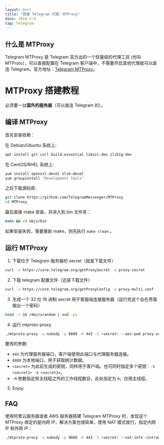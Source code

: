 ```yaml
---
layout: post
title: "搭建 Telegram 代理：MTProxy"
date: 2019-2-9
tag: Telegram
--- 
```



## 什么是 MTProxy

Telegram MTProxy 是 Telegram 官方出的一个轻量级的代理工具 (也叫 MTProto），可以直接配置在 Telegram 客户端中，不需要开启其他代理就可以直连 Telegram。官方地址：[Telegram MTProxy](https://github.com/TelegramMessenger/MTProxy)。

# MTProxy 搭建教程

必须要一台**国外的服务器**（可以直连 Telegram 的）。


## 编译 MTProxy

首先安装依赖：

在 Debian/Ubuntu 系统上:
```bash
apt install git curl build-essential libssl-dev zlib1g-dev
```
在 CentOS/RHEL 系统上:
```bash
yum install openssl-devel zlib-devel
yum groupinstall "Development Tools"
```

之后下载源码库:
```bash
git clone https://github.com/TelegramMessenger/MTProxy
cd MTProxy
```

最后直接 make 安装，并进入到 bin 文件夹：

```bash
make && cd objs/bin
```

如果安装失败，需要重新 make，则先执行 `make clean` 。

## 运行 MTProxy
1. 下载位于 Telegram 服务器的 secret（就是下载文件）
```bash
curl -s https://core.telegram.org/getProxySecret -o proxy-secret
```
2. 下载 telegram 配置文件（还是下载文件）
```bash
curl -s https://core.telegram.org/getProxyConfig -o proxy-multi.conf
```
3. 生成一个 32 位 16 进制 secret 用于客服端连接服务器（运行完这个会在界面输出一个密码）
```bash
head -c 16 /dev/urandom | xxd -ps
```
4. 运行 mtproto-proxy
```bash
./mtproto-proxy -u nobody -p 8888 -H 443 -S <secret> --aes-pwd proxy-secret proxy-multi.conf -M 0
```
要改的参数:
- `443` 为代理服务器端口，客户端使用此端口与代理服务器连接。
- `8888` 为本地端口，用于获取统计数据。
- `<secret>` 为此前生成的密钥，同样用于客户端。也可同时指定多个密钥：`-S <secret1> -S <secret2>`。
- `-M` 参数指定除主线程之外的工作线程数目，此处指定为 `0`，仅用主线程。

5. Enjoy.

## FAQ

使用阿里云服务器或者 AWS 服务器搭建 Telegram MTProxy 时，发现这个 MTProxy 绑定的是内网 IP，解决方案也很简单，使用 NAT 模式就行，指定内网 IP 和外网 IP：
```bash
./mtproto-proxy -u nobody -p 8888 -H 443 -S <secret> --nat-info <intranet ip>:<public ip> --aes-pwd proxy-secret proxy-multi.conf -M 0
```